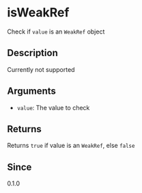 # isWeakRef

Check if `value` is an `WeakRef` object

## Description

Currently not supported

## Arguments

- `value`: The value to check

## Returns

Returns `true` if value is an `WeakRef`, else `false`

## Since

0.1.0
